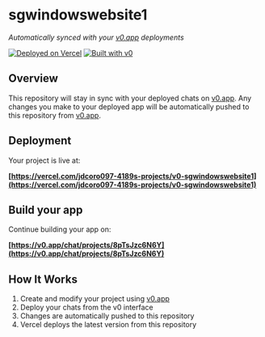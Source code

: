# sgwindowswebsite1

*Automatically synced with your [v0.app](https://v0.app) deployments*

[![Deployed on Vercel](https://img.shields.io/badge/Deployed%20on-Vercel-black?style=for-the-badge&logo=vercel)](https://vercel.com/jdcoro097-4189s-projects/v0-sgwindowswebsite1)
[![Built with v0](https://img.shields.io/badge/Built%20with-v0.app-black?style=for-the-badge)](https://v0.app/chat/projects/8pTsJzc6N6Y)

## Overview

This repository will stay in sync with your deployed chats on [v0.app](https://v0.app).
Any changes you make to your deployed app will be automatically pushed to this repository from [v0.app](https://v0.app).

## Deployment

Your project is live at:

**[https://vercel.com/jdcoro097-4189s-projects/v0-sgwindowswebsite1](https://vercel.com/jdcoro097-4189s-projects/v0-sgwindowswebsite1)**

## Build your app

Continue building your app on:

**[https://v0.app/chat/projects/8pTsJzc6N6Y](https://v0.app/chat/projects/8pTsJzc6N6Y)**

## How It Works

1. Create and modify your project using [v0.app](https://v0.app)
2. Deploy your chats from the v0 interface
3. Changes are automatically pushed to this repository
4. Vercel deploys the latest version from this repository
